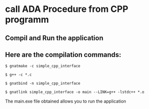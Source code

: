 # call ADA Procedure from CPP programm

## Compil and Run the application 

## Here are the compilation commands:

```
$ gnatmake -c simple_cpp_interface

$ g++ -c *.c

$ gnatbind -n simple_cpp_interface

$ gnatlink simple_cpp_interface -o main --LINK=g++ -lstdc++ *.o

```

The main.exe file obtained allows you to run the application

